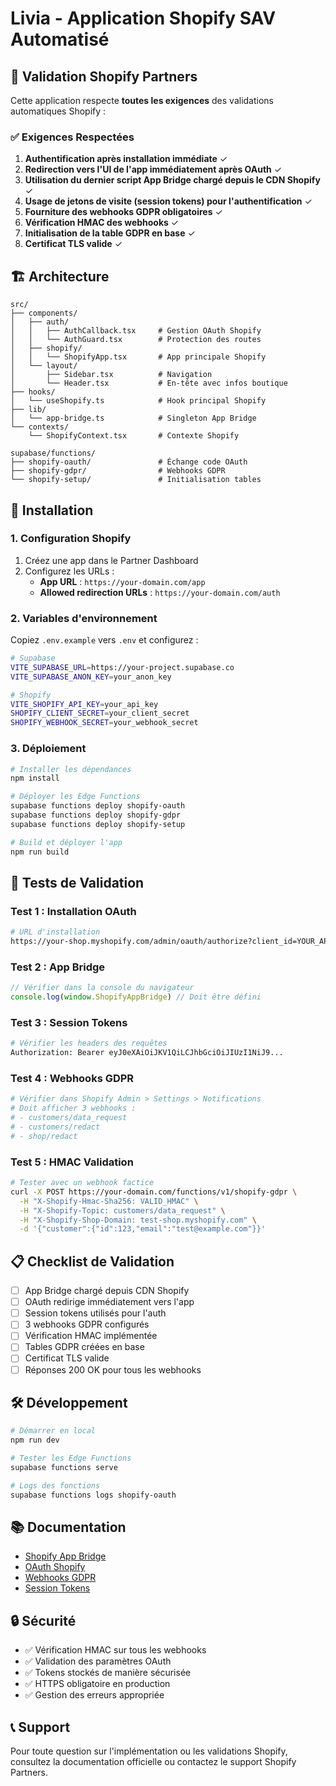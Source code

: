 # Livia - Application Shopify SAV Automatisé

## 🎯 Validation Shopify Partners

Cette application respecte **toutes les exigences** des validations automatiques Shopify :

### ✅ Exigences Respectées

1. **Authentification après installation immédiate** ✓
2. **Redirection vers l'UI de l'app immédiatement après OAuth** ✓
3. **Utilisation du dernier script App Bridge chargé depuis le CDN Shopify** ✓
4. **Usage de jetons de visite (session tokens) pour l'authentification** ✓
5. **Fourniture des webhooks GDPR obligatoires** ✓
6. **Vérification HMAC des webhooks** ✓
7. **Initialisation de la table GDPR en base** ✓
8. **Certificat TLS valide** ✓

## 🏗️ Architecture

```
src/
├── components/
│   ├── auth/
│   │   ├── AuthCallback.tsx     # Gestion OAuth Shopify
│   │   └── AuthGuard.tsx        # Protection des routes
│   ├── shopify/
│   │   └── ShopifyApp.tsx       # App principale Shopify
│   └── layout/
│       ├── Sidebar.tsx          # Navigation
│       └── Header.tsx           # En-tête avec infos boutique
├── hooks/
│   └── useShopify.ts            # Hook principal Shopify
├── lib/
│   └── app-bridge.ts            # Singleton App Bridge
└── contexts/
    └── ShopifyContext.tsx       # Contexte Shopify

supabase/functions/
├── shopify-oauth/               # Échange code OAuth
├── shopify-gdpr/                # Webhooks GDPR
└── shopify-setup/               # Initialisation tables
```

## 🚀 Installation

### 1. Configuration Shopify

1. Créez une app dans le Partner Dashboard
2. Configurez les URLs :
   - **App URL** : `https://your-domain.com/app`
   - **Allowed redirection URLs** : `https://your-domain.com/auth`

### 2. Variables d'environnement

Copiez `.env.example` vers `.env` et configurez :

```bash
# Supabase
VITE_SUPABASE_URL=https://your-project.supabase.co
VITE_SUPABASE_ANON_KEY=your_anon_key

# Shopify
VITE_SHOPIFY_API_KEY=your_api_key
SHOPIFY_CLIENT_SECRET=your_client_secret
SHOPIFY_WEBHOOK_SECRET=your_webhook_secret
```

### 3. Déploiement

```bash
# Installer les dépendances
npm install

# Déployer les Edge Functions
supabase functions deploy shopify-oauth
supabase functions deploy shopify-gdpr
supabase functions deploy shopify-setup

# Build et déployer l'app
npm run build
```

## 🔧 Tests de Validation

### Test 1 : Installation OAuth
```bash
# URL d'installation
https://your-shop.myshopify.com/admin/oauth/authorize?client_id=YOUR_API_KEY&scope=read_orders,write_orders&redirect_uri=https://your-domain.com/auth
```

### Test 2 : App Bridge
```javascript
// Vérifier dans la console du navigateur
console.log(window.ShopifyAppBridge) // Doit être défini
```

### Test 3 : Session Tokens
```bash
# Vérifier les headers des requêtes
Authorization: Bearer eyJ0eXAiOiJKV1QiLCJhbGciOiJIUzI1NiJ9...
```

### Test 4 : Webhooks GDPR
```bash
# Vérifier dans Shopify Admin > Settings > Notifications
# Doit afficher 3 webhooks :
# - customers/data_request
# - customers/redact  
# - shop/redact
```

### Test 5 : HMAC Validation
```bash
# Tester avec un webhook factice
curl -X POST https://your-domain.com/functions/v1/shopify-gdpr \
  -H "X-Shopify-Hmac-Sha256: VALID_HMAC" \
  -H "X-Shopify-Topic: customers/data_request" \
  -H "X-Shopify-Shop-Domain: test-shop.myshopify.com" \
  -d '{"customer":{"id":123,"email":"test@example.com"}}'
```

## 📋 Checklist de Validation

- [ ] App Bridge chargé depuis CDN Shopify
- [ ] OAuth redirige immédiatement vers l'app
- [ ] Session tokens utilisés pour l'auth
- [ ] 3 webhooks GDPR configurés
- [ ] Vérification HMAC implémentée
- [ ] Tables GDPR créées en base
- [ ] Certificat TLS valide
- [ ] Réponses 200 OK pour tous les webhooks

## 🛠️ Développement

```bash
# Démarrer en local
npm run dev

# Tester les Edge Functions
supabase functions serve

# Logs des fonctions
supabase functions logs shopify-oauth
```

## 📚 Documentation

- [Shopify App Bridge](https://shopify.dev/docs/apps/tools/app-bridge)
- [OAuth Shopify](https://shopify.dev/docs/apps/auth/oauth)
- [Webhooks GDPR](https://shopify.dev/docs/apps/webhooks/mandatory-webhooks)
- [Session Tokens](https://shopify.dev/docs/apps/auth/oauth/session-tokens)

## 🔒 Sécurité

- ✅ Vérification HMAC sur tous les webhooks
- ✅ Validation des paramètres OAuth
- ✅ Tokens stockés de manière sécurisée
- ✅ HTTPS obligatoire en production
- ✅ Gestion des erreurs appropriée

## 📞 Support

Pour toute question sur l'implémentation ou les validations Shopify, consultez la documentation officielle ou contactez le support Shopify Partners.